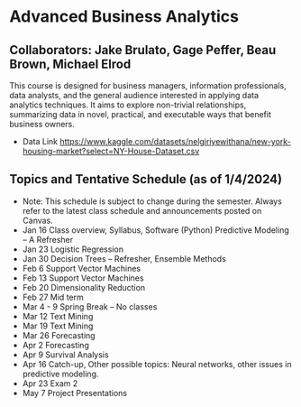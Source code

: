 # Advanced Business Analytics
## Collaborators: Jake Brulato, Gage Peffer, Beau Brown, Michael Elrod
This course is designed for business managers, information professionals, data analysts, and the general audience interested in applying data analytics techniques. It aims to explore non-trivial relationships, summarizing data in novel, practical, and executable ways that benefit business owners.

- Data Link https://www.kaggle.com/datasets/nelgiriyewithana/new-york-housing-market?select=NY-House-Dataset.csv 

## Topics and Tentative Schedule (as of 1/4/2024)
- Note: This schedule is subject to change during the semester. Always refer to the latest class schedule and announcements posted on Canvas.
- Jan 16 Class overview, Syllabus, Software (Python) Predictive Modeling – A Refresher
- Jan 23 Logistic Regression
- Jan 30 Decision Trees – Refresher, Ensemble Methods
- Feb 6 Support Vector Machines
- Feb 13 Support Vector Machines
- Feb 20 Dimensionality Reduction
- Feb 27 Mid term
- Mar 4 - 9 Spring Break – No classes
- Mar 12 Text Mining
- Mar 19 Text Mining
- Mar 26 Forecasting
- Apr 2 Forecasting
- Apr 9 Survival Analysis
- Apr 16 Catch-up, Other possible topics: Neural networks, other issues in predictive modeling.
- Apr 23 Exam 2
- May 7 Project Presentations

